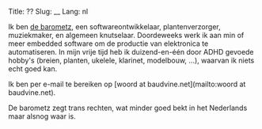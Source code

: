Title: ??
Slug: __
Lang: nl

Ik ben [de barometz](https://nl.wikipedia.org/wiki/Barometz), een
softwareontwikkelaar, plantenverzorger, muziekmaker, en algemeen knutselaar.
Doordeweeks werk ik aan min of meer embedded software om de productie van
elektronica te automatiseren. In mijn vrije tijd heb ik duizend-en-één door ADHD
gevoede hobby's (breien, planten, ukelele, klarinet, modelbouw, ...), waarvan ik
niets echt goed kan.

Ik ben per e-mail te bereiken op [woord at baudvine.net](mailto:woord at baudvine.net).

De barometz zegt trans rechten, wat minder goed bekt in het Nederlands maar
alsnog waar is.
